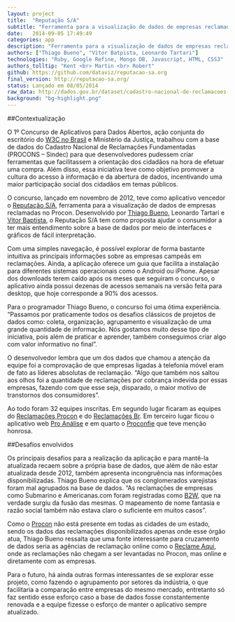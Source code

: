 ```yaml
---
layout: project
title:  "Reputação S/A"
subtitle: "Ferramenta para a visualização de dados de empresas reclamadas no Procon."
date:   2014-09-05 17:49:49
categories: app
description: "Ferramenta para a visualização de dados de empresas reclamadas no Procon."
authors: ["Thiago Bueno", "Vitor Batpista, Leonardo Tartari"]
technologies: "Ruby, Google Refine, Mongo DB, Javascript, HTML, CSS3"
authors_tolltip: "Kent <br> Martin <br> Robert"
github: https://github.com/dataviz/reputacao-sa.org
final_version: http://reputacao-sa.org/
status: Lançado em 08/05/2014
raw_data: http://dados.gov.br/dataset/cadastro-nacional-de-reclamacoes-fundamentadas-procons-sindec
background: "bg-highlight.png"
---
```


##Contextualização

O 1º Concurso de Aplicativos para Dados Abertos, ação conjunta do escritório do [W3C no Brasil](www.w3c.br) e Ministério da Justiça, trabalhou com a base de dados do Cadastro Nacional de Reclamações Fundamentadas (PROCONS – Sindec) para que desenvolvedores pudessem criar ferramentas que facilitassem a orientação dos cidadãos na hora de efetuar uma compra. Além disso, essa iniciativa teve como objetivo promover a cultura do acesso à informação e da abertura de dados, incentivando uma maior participação social dos cidadãos em temas públicos. 

  O concurso, lançado em novembro de 2012, teve como aplicativo vencedor o [Reputação S/A](http://reputacao-sa.org/), ferramenta para a visualização de dados de empresas reclamadas no Procon. Desenvolvido por [Thiago Bueno](http://tbueno.com/), Leonardo Tartari e [Vitor Baptista](http://vitorbaptista.com/), o Reputação S/A tem como proposta ajudar o consumidor a ter mais entendimento sobre a base de dados por meio de interfaces e gráficos de fácil interpretação. 
  
 Com uma simples navegação, é possível explorar de forma bastante intuitiva as principais informações sobre as empresas campeãs em reclamações. Ainda, a aplicação oferece um guia que facilita a instalação para diferentes sistemas operacionais como o Android ou iPhone. Apesar dos downloads terem caído após os meses que seguiram o concurso, o aplicativo ainda possui dezenas de acessos semanais na versão feita para desktop, que hoje corresponde a 90% dos acessos. 
 
  Para o programador Thiago Bueno, o concurso foi uma ótima experiência. “Passamos por praticamente todos os desafios clássicos de projetos de dados como: coleta, organização, agrupamento e visualização de uma grande quantidade de informação. Nós gostamos muito desse tipo de iniciativa, pois além de praticar e aprender, também conseguimos criar algo com valor informativo no final”. 
  
  O desenvolvedor lembra que um dos dados que chamou a atenção da equipe foi a comprovação de que empresas ligadas à telefonia móvel eram de fato as líderes absolutas de reclamação. “Algo que também nos saltou aos olhos foi a quantidade de reclamações por cobrança indevida por essas empresas, fazendo com que esse seja, disparado, o maior motivo de transtornos dos consumidores”. 
  
  Ao todo foram 32 equipes inscritas. Em segundo lugar ficaram as equipes do [Reclamações Procon](http://www.reclamacoesprocon.com.br/) e do [Reclamações Br](http://reclamacoes-br.herokuapp.com/#/). Em terceiro lugar ficou o aplicativo web [Pro Análise](http://www.proanalise.co.nf/) e em quarto o [Proconfie](http://proconfie.vod.dcc.ufmg.br/) que teve menção honrosa. 
  
##Desafios envolvidos 

  Os principais desafios para a realização da aplicação e para mantê-la atualizada recaem sobre a própria base de dados, que além de não estar atualizada desde 2012, também apresenta incongruência nas informações disponibilizadas. Thiago Bueno explica que os conglomerados varejistas foram mal agrupados na base de dados. “As reclamações de empresas como Submarino e Americanas.com foram registradas como [B2W](https://pt.wikipedia.org/wiki/B2W_Digital), que na verdade surgiu da fusão das mesmas. O mapeamento de nome fantasia e razão social também não estava claro o suficiente em muitos casos”. 
  
  Como o [Procon](http://pt.wikipedia.org/wiki/Fundação_Procon) não está presente em todas as cidades de um estado, sendo os dados das reclamações disponibilizados apenas onde esse órgão atua, Thiago Bueno ressalta que uma fonte interessante para cruzamento de dados seria as agências de reclamação online como o [Reclame Aqui](http://www.reclameaqui.com.br/), onde as reclamações não chegam a ser levantadas no Procon, mas online e diretamente com as empresas. 
  
  Para o futuro, há ainda outras formas interessantes de se explorar esse projeto, como fazendo o agrupamento por setores da indústria, o que facilitaria a comparação entre empresas do mesmo mercado, entretanto só faz sentido esse esforço caso a base de dados fosse constantemente renovada e a equipe fizesse o esforço de manter o aplicativo sempre atualizado.

  
